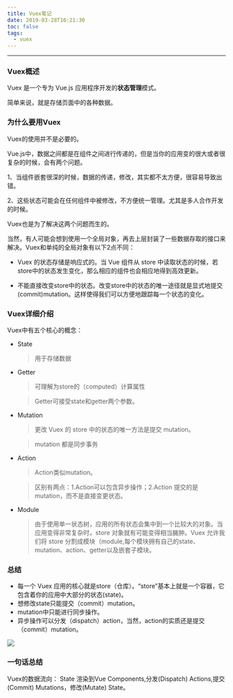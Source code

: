 ```yaml
---
title: Vuex笔记
date: 2019-03-28T16:21:30
toc: false
tags: 
  - vuex
---
```

----

### Vuex概述

Vuex 是一个专为 Vue.js 应用程序开发的**状态管理**模式。

简单来说，就是存储页面中的各种数据。

### 为什么要用Vuex

Vuex的使用并不是必要的。

Vue.js中，数据之间都是在组件之间进行传递的，但是当你的应用变的很大或者很复杂的时候，会有两个问题。

1、当组件嵌套很深的时候，数据的传递，修改，其实都不太方便，很容易导致出错。

2、这些状态可能会在任何组件中被修改，不方便统一管理。尤其是多人合作开发的时候。

Vuex也是为了解决这两个问题而生的。

当然，有人可能会想到使用一个全局对象，再去上层封装了一些数据存取的接口来解决。Vuex和单纯的全局对象有以下2点不同：

* Vuex 的状态存储是响应式的。当 Vue 组件从 store 中读取状态的时候，若store中的状态发生变化，那么相应的组件也会相应地得到高效更新。

* 不能直接改变store中的状态。改变store中的状态的唯一途径就是显式地提交(commit)mutation。这样使得我们可以方便地跟踪每一个状态的变化。

### Vuex详细介绍

Vuex中有五个核心的概念：

* State
    
    > 用于存储数据

* Getter
    
    > 可理解为store的（computed）计算属性

    > Getter可接受state和getter两个参数。
    
* Mutation
    
    > 更改 Vuex 的 store 中的状态的唯一方法是提交 mutation。

    > mutation 都是同步事务

* Action
    
    > Action类似mutation。
    
    >区别有两点：1.Action可以包含异步操作；2.Action 提交的是 mutation，而不是直接变更状态。
* Module
    
    > 由于使用单一状态树，应用的所有状态会集中到一个比较大的对象。当应用变得非常复杂时，store 对象就有可能变得相当臃肿。Vuex 允许我们将 store 分割成模块（module,每个模块拥有自己的state、mutation、action、getter以及嵌套子模块。

### 总结
* 每一个 Vuex 应用的核心就是store（仓库）。“store”基本上就是一个容器，它包含着你的应用中大部分的状态(state)。
* 想修改state只能提交（commit）mutation。
* mutation中只能进行同步操作。
* 异步操作可以分发（dispatch）action，当然，action的实质还是提交（commit）mutation。

![](https://blog-pics.pek3b.qingstor.com/006tKfTcly1g1io1c6idkj30jh0fbwef.jpg)

### 一句话总结
Vuex的数据流向：
State 渲染到Vue Components,分发(Dispatch) Actions,提交(Commit) Mutations，修改(Mutate) State。